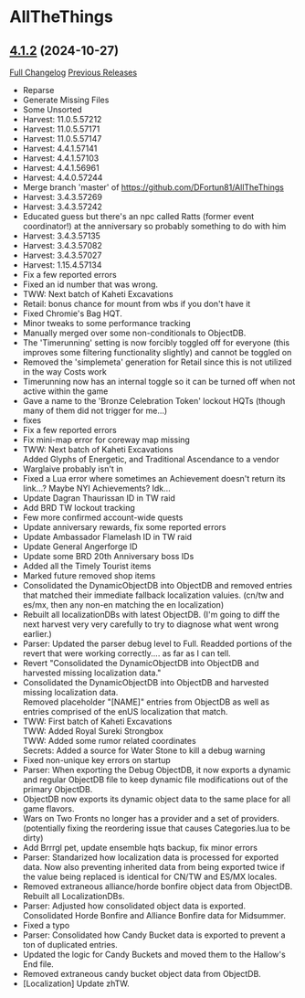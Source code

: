 # AllTheThings

## [4.1.2](https://github.com/DFortun81/AllTheThings/tree/4.1.2) (2024-10-27)
[Full Changelog](https://github.com/DFortun81/AllTheThings/compare/4.1.1...4.1.2) [Previous Releases](https://github.com/DFortun81/AllTheThings/releases)

- Reparse  
- Generate Missing Files  
- Some Unsorted  
- Harvest: 11.0.5.57212  
- Harvest: 11.0.5.57171  
- Harvest: 11.0.5.57147  
- Harvest: 4.4.1.57141  
- Harvest: 4.4.1.57103  
- Harvest: 4.4.1.56961  
- Harvest: 4.4.0.57244  
- Merge branch 'master' of https://github.com/DFortun81/AllTheThings  
- Harvest: 3.4.3.57269  
- Harvest: 3.4.3.57242  
- Educated guess but there's an npc called Ratts (former event coordinator!) at the anniversary so probably something to do with him  
- Harvest: 3.4.3.57135  
- Harvest: 3.4.3.57082  
- Harvest: 3.4.3.57027  
- Harvest: 1.15.4.57134  
- Fix a few reported errors  
- Fixed an id number that was wrong.  
- TWW: Next batch of Kaheti Excavations  
- Retail: bonus chance for mount from wbs if you don't have it  
- Fixed Chromie's Bag HQT.  
- Minor tweaks to some performance tracking  
- Manually merged over some non-conditionals to ObjectDB.  
- The 'Timerunning' setting is now forcibly toggled off for everyone (this improves some filtering functionality slightly) and cannot be toggled on  
- Removed the 'simplemeta' generation for Retail since this is not utilized in the way Costs work  
- Timerunning now has an internal toggle so it can be turned off when not active within the game  
- Gave a name to the 'Bronze Celebration Token' lockout HQTs (though many of them did not trigger for me...)  
- fixes  
- Fix a few reported errors  
- Fix mini-map error for coreway map missing  
- TWW: Next batch of Kaheti Excavations  
    Added Glyphs of Energetic, and Traditional Ascendance to a vendor  
- Warglaive probably isn't in  
- Fixed a Lua error where sometimes an Achievement doesn't return its link...? Maybe NYI Achievements? Idk...  
- Update Dagran Thaurissan ID in TW raid  
- Add BRD TW lockout tracking  
- Few more confirmed account-wide quests  
- Update anniversary rewards, fix some reported errors  
- Update Ambassador Flamelash ID in TW raid  
- Update General Angerforge ID  
- Update some BRD 20th Anniversary boss IDs  
- Added all the Timely Tourist items  
- Marked future removed shop items  
- Consolidated the DynamicObjectDB into ObjectDB and removed entries that matched their immediate fallback localization valuies. (cn/tw and es/mx, then any non-en matching the en localization)  
- Rebuilt all localizationDBs with latest ObjectDB. (I'm going to diff the next harvest very very carefully to try to diagnose what went wrong earlier.)  
- Parser: Updated the parser debug level to Full. Readded portions of the revert that were working correctly.... as far as I can tell.  
- Revert "Consolidated the DynamicObjectDB into ObjectDB and harvested missing localization data."  
- Consolidated the DynamicObjectDB into ObjectDB and harvested missing localization data.  
    Removed placeholder "[NAME]" entries from ObjectDB as well as entries comprised of the enUS localization that match.  
- TWW: First batch of Kaheti Excavations  
    TWW: Added Royal Sureki Strongbox  
    TWW: Added some rumor related coordinates  
    Secrets: Added a source for Water Stone to kill a debug warning  
- Fixed non-unique key errors on startup  
- Parser: When exporting the Debug ObjectDB, it now exports a dynamic and regular ObjectDB file to keep dynamic file modifications out of the primary ObjectDB.  
- ObjectDB now exports its dynamic object data to the same place for all game flavors.  
- Wars on Two Fronts no longer has a provider and a set of providers. (potentially fixing the reordering issue that causes Categories.lua to be dirty)  
- Add Brrrgl pet, update ensemble hqts backup, fix minor errors  
- Parser: Standarized how localization data is processed for exported data. Now also preventing inherited data from being exported twice if the value being replaced is identical for CN/TW and ES/MX locales.  
- Removed extraneous alliance/horde bonfire object data from ObjectDB.  
    Rebuilt all LocalizationDBs.  
- Parser: Adjusted how consolidated object data is exported.  
    Consolidated Horde Bonfire and Alliance Bonfire data for Midsummer.  
- Fixed a typo  
- Parser: Consolidated how Candy Bucket data is exported to prevent a ton of duplicated entries.  
- Updated the logic for Candy Buckets and moved them to the Hallow's End file.  
- Removed extraneous candy bucket object data from ObjectDB.  
- [Localization] Update zhTW.  
